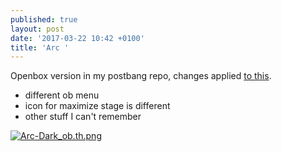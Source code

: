 ```yaml
---
published: true
layout: post
date: '2017-03-22 10:42 +0100'
title: 'Arc '
---
```

Openbox version in my postbang repo, changes applied [to this](https://github.com/dglava/arc-openbox).

- different ob menu
- icon for maximize stage is different
- other stuff I can't remember

[![Arc-Dark_ob.th.png](https://cdn.scrot.moe/images/2017/03/22/Arc-Dark_ob.th.png)](https://cdn.scrot.moe/images/2017/03/22/Arc-Dark_ob.png)
